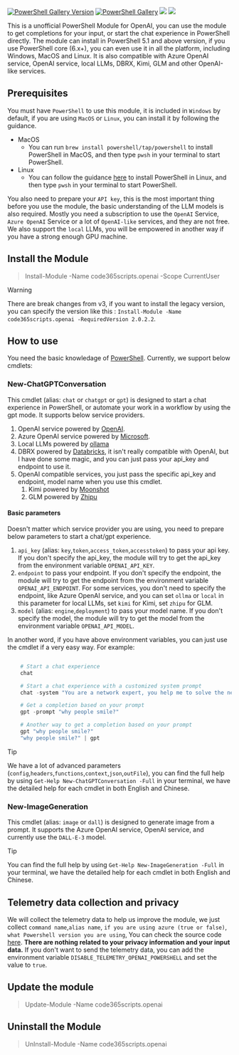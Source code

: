 [![PowerShell Gallery Version](https://img.shields.io/powershellgallery/v/code365scripts.openai?label=code365scripts.openai)](https://www.powershellgallery.com/packages/code365scripts.openai) [![PowerShell Gallery](https://img.shields.io/powershellgallery/dt/code365scripts.openai)](https://www.powershellgallery.com/packages/code365scripts.openai) [![](https://img.shields.io/badge/change-logs-blue)](CHANGELOG.md) [![](https://img.shields.io/badge/lang-简体中文-blue)](README.zh.md)


This is a unofficial PowerShell Module for OpenAI, you can use the module to get completions for your input, or start the chat experience in PowerShell directly. The module can install in PowerShell 5.1 and above version, if you use PowerShell core (6.x+), you can even use it in all the platform, including Windows, MacOS and Linux. It is also compatible with Azure OpenAI service, OpenAI service, local LLMs, DBRX, Kimi, GLM and other OpenAI-like services.

## Prerequisites

You must have `PowerShell` to use this module, it is included in `Windows` by default, if you are using `MacOS` or `Linux`, you can install it by following the guidance.

- MacOS
    - You can run `brew install powershell/tap/powershell` to install PowerShell in MacOS, and then type `pwsh` in your terminal to start PowerShell.
- Linux
    - You can follow the guidance [here](https://learn.microsoft.com/en-us/powershell/scripting/install/installing-powershell-on-linux?view=powershell-7.3) to install PowerShell in Linux, and then type `pwsh` in your terminal to start PowerShell.

You also need to prepare your `API key`, this is the most important thing before you use the module, the basic understanding of the LLM models is also required. Mostly you need a subscription to use the `OpenAI` Service, `Azure OpenAI` Service or a lot of `OpenAI-like` services, and they are not free. We also support the `local` LLMs, you will be empowered in another way if you have a strong enough GPU machine.

## Install the Module

> Install-Module -Name code365scripts.openai -Scope CurrentUser

> [!WARNING]
> There are break changes from v3, if you want to install the legacy version, you can specify the version like this : `Install-Module -Name code365scripts.openai -RequiredVersion 2.0.2.2`.

## How to use

You need the basic knowledage of [PowerShell](https://learn.microsoft.com/en-us/powershell/scripting/learn/ps101/01-getting-started). Currently, we support below cmdlets:

### New-ChatGPTConversation

This cmdlet (alias: `chat` or `chatgpt` or `gpt`) is designed to start a chat experience in PowerShell, or automate your work in a workflow by using the gpt mode. It supports below service providers. 

1. OpenAI service powered by [OpenAI](https://platform.openai.com).
1. Azure OpenAI service powered by [Microsoft](https://ai.azure.com/).
1. Local LLMs powered by [ollama](https://ollama.com/blog/openai-compatibility)
1. DBRX powered by [Databricks](https://www.databricks.com/blog/introducing-dbrx-new-state-art-open-llm), it isn't really compatible with OpenAI, but I have done some magic, and you can just pass your api_key and endpoint to use it.
1. OpenAI compatible services, you just pass the specific api_key and endpoint, model name when you use this cmdlet.
    1. Kimi powered by [Moonshot](https://platform.moonshot.cn/docs/api/chat)
    1. GLM powered by [Zhipu](https://maas.aminer.cn/dev/api)

#### Basic parameters

Doesn't matter which service provider you are using, you need to prepare below parameters to start a chat/gpt experience.

1. `api_key` (alias: `key`,`token`,`access_token`,`accesstoken`) to pass your api key. If you don't specify the api_key, the module will try to get the api_key from the environment variable `OPENAI_API_KEY`. 
1. `endpoint` to pass your endpoint. If you don't specify the endpoint, the module will try to get the endpoint from the environment variable `OPENAI_API_ENDPOINT`. For some services, you don't need to specify the endpoint, like Azure OpenAI service, and you can set `ollma` or `local` in this parameter for local LLMs, set `kimi` for Kimi, set `zhipu` for GLM.
1. `model` (alias: `engine`,`deployment`) to pass your model name. If you don't specify the model, the module will try to get the model from the environment variable `OPENAI_API_MODEL`.

In another word, if you have above environment variables, you can just use the cmdlet if a very easy way. For example:

```powershell

    # Start a chat experience
    chat

    # Start a chat experience with a customized system prompt
    chat -system "You are a network expert, you help me to solve the network issue."

    # Get a completion based on your prompt
    gpt -prompt "why people smile?"

    # Another way to get a completion based on your prompt
    gpt "why people smile?"
    "why people smile?" | gpt

```

> [!TIP]
> We have a lot of advanced parameters (`config`,`headers`,`functions`,`context`,`json`,`outFile`), you can find the full help by using `Get-Help New-ChatGPTConversation -Full` in your terminal, we have the detailed help for each cmdlet in both English and Chinese.


### New-ImageGeneration

This cmdlet (alias: `image` or `dall`) is designed to generate image from a prompt. It supports the Azure OpenAI service, OpenAI service, and currently use the `DALL-E-3` model.

> [!TIP]
> You can find the full help by using `Get-Help New-ImageGeneration -Full` in your terminal, we have the detailed help for each cmdlet in both English and Chinese.

## Telemetry data collection and privacy

We will collect the telemetry data to help us improve the module, we just collect `command name`,`alias name`, `if you are using azure (true or false)`, `what Powershell version you are using`, You can check the source code [here](https://github.com/chenxizhang/openai-powershell/blob/master/code365scripts.openai/Private/Submit-Telemetry.ps1). **There are nothing related to your privacy information and your input data.** If you don't want to send the telemetry data, you can add the environment variable `DISABLE_TELEMETRY_OPENAI_POWERSHELL` and set the value to `true`.

## Update the module

> Update-Module -Name code365scripts.openai

## Uninstall the Module

> UnInstall-Module -Name code365scripts.openai


<!--
https://docs.github.com/en/pages/setting-up-a-github-pages-site-with-jekyll
-->

